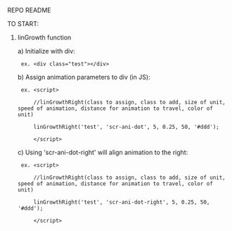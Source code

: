 REPO README

TO START:

1. linGrowth function

	a) Initialize with div:

		ex. <div class="test"></div>

	b) Assign animation parameters to div (in JS):

		ex. <script>

			//linGrowthRight(class to assign, class to add, size of unit, speed of animation, distance for animation to travel, color of unit)

			linGrowthRight('test', 'scr-ani-dot', 5, 0.25, 50, '#ddd');

			</script>

	c) Using 'scr-ani-dot-right' will align animation to the right:
	
		ex. <script>

			//linGrowthRight(class to assign, class to add, size of unit, speed of animation, distance for animation to travel, color of unit)

			linGrowthRight('test', 'scr-ani-dot-right', 5, 0.25, 50, '#ddd');

			</script>		



